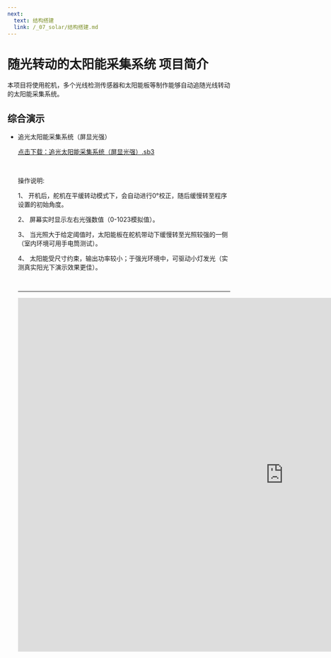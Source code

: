 ```yaml
---
next:
  text: 结构搭建
  link: /_07_solar/结构搭建.md
---
```


# 随光转动的太阳能采集系统 项目简介

本项目将使用舵机，多个光线检测传感器和太阳能板等制作能够自动追随光线转动的太阳能采集系统。

## 综合演示

- 追光太阳能采集系统（屏显光强）

  <a href="/tutorial/cfdsx/sb3/07/追光太阳能采集系统（屏显光强）.sb3">点击下载：追光太阳能采集系统（屏显光强）.sb3</a>

  <br>

  操作说明:

  1、  开机后，舵机在平缓转动模式下，会自动进行0°校正，随后缓慢转至程序设置的初始角度。

  2、  屏幕实时显示左右光强数值（0-1023模拟值）。
  
  3、  当光照大于给定阈值时，太阳能板在舵机带动下缓慢转至光照较强的一侧（室内环境可用手电筒测试）。
  
  4、  太阳能受尺寸约束，输出功率较小；于强光环境中，可驱动小灯发光（实测真实阳光下演示效果更佳）。

  <br>
  <hr>

  <iframe src="https://www.bilibili.com/video/BV1HgDpYAE6j?spm_id_from=333.788.recommend_more_video.-1&vd_source=d34a80bae9d64a0c5a0716bd47877802" width="1200"  height="800" frameborder="no"/>